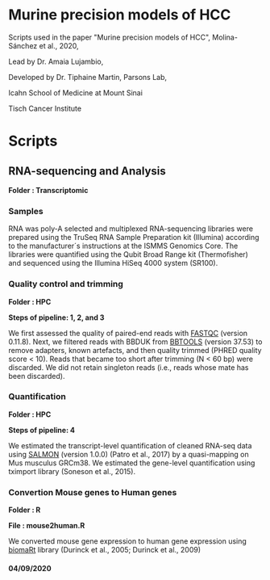# Murine precision models of HCC
Scripts used in the paper "Murine precision models of HCC", Molina-Sánchez et al., 2020, 

Lead by Dr. Amaia Lujambio, 

Developed by Dr. Tiphaine Martin, Parsons Lab, 

Icahn School of Medicine at Mount Sinai

Tisch Cancer Institute

# Scripts  

## RNA-sequencing and Analysis
 **Folder : Transcriptomic**

### Samples
RNA was poly-A selected and multiplexed RNA-sequencing libraries were prepared using the TruSeq RNA Sample Preparation kit (Illumina) according to the manufacturer´s instructions at the ISMMS Genomics Core. The libraries were quantified using the Qubit Broad Range kit (Thermofisher) and sequenced using the Illumina HiSeq 4000 system (SR100). 

### Quality control and trimming 
 **Folder : HPC**
 
 **Steps of pipeline: 1, 2, and 3**

We first assessed the quality of paired-end reads with [FASTQC](https://www.bioinformatics.babraham.ac.uk/projects/fastqc/) (version 0.11.8). Next, we filtered reads with BBDUK from [BBTOOLS](https://jgi.doe.gov/data-and-tools/bbtools/) (version 37.53) to remove adapters, known artefacts, and then quality trimmed (PHRED quality score < 10). Reads that became too short after trimming (N < 60 bp) were discarded. We did not retain singleton reads (i.e., reads whose mate has been discarded). 

### Quantification
 **Folder : HPC**
 
 **Steps of pipeline: 4**
 
We estimated the transcript-level quantification of cleaned RNA-seq data using [SALMON](https://combine-lab.github.io/salmon/) (version 1.0.0) (Patro et al., 2017) by a quasi-mapping on Mus musculus GRCm38. We estimated the gene-level quantification using tximport library (Soneson et al., 2015).

### Convertion Mouse genes to Human genes
 **Folder : R**
 
 **File : mouse2human.R**
 
We converted mouse gene expression to human gene expression using [biomaRt](https://bioconductor.org/packages/release/bioc/html/biomaRt.html) library (Durinck et al., 2005; Durinck et al., 2009)


#### 04/09/2020
